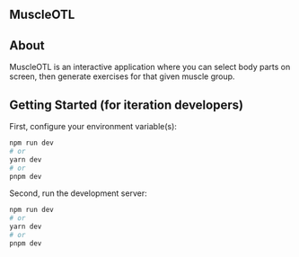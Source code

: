 ## MuscleOTL

## About

MuscleOTL is an interactive application where you can select body parts on screen, then generate exercises for that given muscle group.

## Getting Started (for iteration developers)

First, configure your environment variable(s):

```bash
npm run dev
# or
yarn dev
# or
pnpm dev
```

Second, run the development server:

```bash
npm run dev
# or
yarn dev
# or
pnpm dev
```
